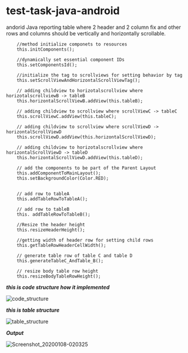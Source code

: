 # test-task-java-android
andorid Java reporting table where 2 header and 2 column fix and other rows and columns should be vertically and horizontally scrollable.

        
        //method initialize componets to resources
        this.initComponents();
        
        //dynamically set essential component IDs
        this.setComponentsId();
        
        //initialize the tag to scrollviews for setting behavior by tag
        this.setScrollViewAndHorizontalScrollViewTag();

        // adding childview to horizotalscrollview where horizotalscrollviewB -> tableB
        this.horizontalScrollViewB.addView(this.tableB);

        // adding childview to scrollview where scrollViewC -> tableC
        this.scrollViewC.addView(this.tableC);

        // adding childview to scrollview where scrollViewD -> horizontalScrollViewD
        this.scrollViewD.addView(this.horizontalScrollViewD);
        
        // adding childview to horizotalscrollview where horizontalScrollViewD -> tableD
        this.horizontalScrollViewD.addView(this.tableD);

        // add the components to be part of the Parent Layout
        this.addComponentToMainLayout();
        this.setBackgroundColor(Color.RED);


        // add row to tableA 
        this.addTableRowToTableA();
        
        // add row to tableB 
        this. addTableRowToTableB();

        //Resize the header height
        this.resizeHeaderHeight();

        //getting width of header row for setting child rows
        this.getTableRowHeaderCellWidth();
        
        // generate table row of table C and table D 
        this.generateTableC_AndTable_B();
        
        // resize body table row height
        this.resizeBodyTableRowHeight();
        
        
        
_**this is code structure how it implemented**_

![code_structure](https://user-images.githubusercontent.com/30569054/70380804-9bd2e300-1962-11ea-88f4-42dedcd0d550.png)

_**this is table structure**_

![table_structure](https://user-images.githubusercontent.com/30569054/70380805-9bd2e300-1962-11ea-97d5-c40a7eb627f8.png)

**_Output_** 

![Screenshot_20200108-020325](https://user-images.githubusercontent.com/30569054/70380819-de94bb00-1962-11ea-8b21-24bd755f55bf.png)



        
        
        
